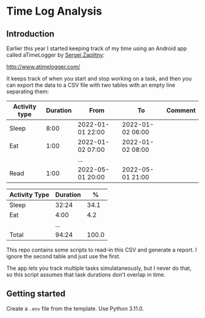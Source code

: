# Time Log Analysis

## Introduction

Earlier this year I started keeping track of my time using an Android app called aTimeLogger by [Sergei Zaplitny](https://github.com/zaplitny):

<http://www.atimelogger.com/>

It keeps track of when you start and stop working on a task, and then you can export the data to a CSV file with two tables with an empty line separating them:

| Activity type | Duration | From | To | Comment|
| ------------- | -------- | ---- | -- | ------ |
| Sleep | 8:00 | 2022-01-01 22:00 | 2022-01-02 06:00 | |
| Eat | 1:00 | 2022-01-02 07:00 | 2022-01-02 08:00 | |
|||...
| Read | 1:00 | 2022-05-01 20:00 | 2022-05-01 21:00 | |

| Activity Type | Duration | % |
| ------------- | -------- | - |
| Sleep | 32:24 | 34.1 |
| Eat | 4:00 | 4.2 |
||...||
|Total | 94:24 | 100.0 |

This repo contains some scripts to read-in this CSV and generate a report. I ignore the second table and just use the first.

The app lets you track multiple tasks simulataneously, but I never do that, so this script assumes that task durations don't overlap in time.

## Getting started

Create a `.env` file from the template. Use Python 3.11.0.
